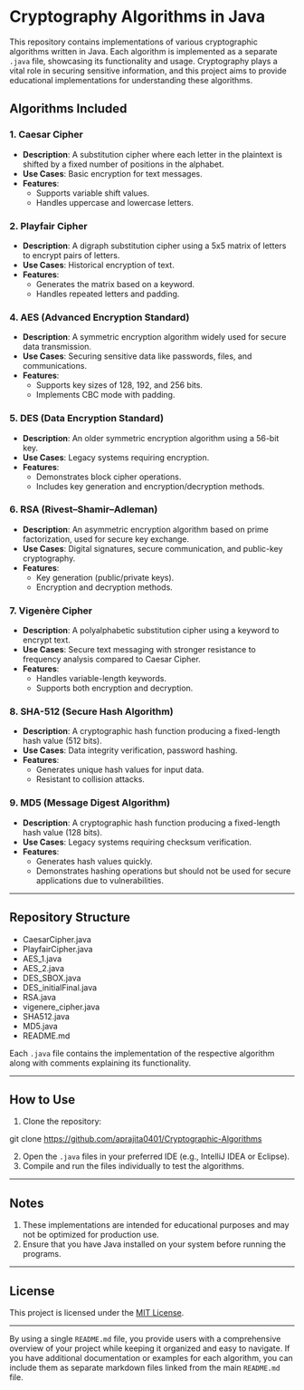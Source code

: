 # Cryptography Algorithms in Java

This repository contains implementations of various cryptographic algorithms written in Java. Each algorithm is implemented as a separate `.java` file, showcasing its functionality and usage. Cryptography plays a vital role in securing sensitive information, and this project aims to provide educational implementations for understanding these algorithms.

## Algorithms Included

### 1. Caesar Cipher
- **Description**: A substitution cipher where each letter in the plaintext is shifted by a fixed number of positions in the alphabet.
- **Use Cases**: Basic encryption for text messages.
- **Features**:
  - Supports variable shift values.
  - Handles uppercase and lowercase letters.

### 2. Playfair Cipher
- **Description**: A digraph substitution cipher using a 5x5 matrix of letters to encrypt pairs of letters.
- **Use Cases**: Historical encryption of text.
- **Features**:
  - Generates the matrix based on a keyword.
  - Handles repeated letters and padding.

### 4. AES (Advanced Encryption Standard)
- **Description**: A symmetric encryption algorithm widely used for secure data transmission.
- **Use Cases**: Securing sensitive data like passwords, files, and communications.
- **Features**:
  - Supports key sizes of 128, 192, and 256 bits.
  - Implements CBC mode with padding.

### 5. DES (Data Encryption Standard)
- **Description**: An older symmetric encryption algorithm using a 56-bit key.
- **Use Cases**: Legacy systems requiring encryption.
- **Features**:
  - Demonstrates block cipher operations.
  - Includes key generation and encryption/decryption methods.

### 6. RSA (Rivest–Shamir–Adleman)
- **Description**: An asymmetric encryption algorithm based on prime factorization, used for secure key exchange.
- **Use Cases**: Digital signatures, secure communication, and public-key cryptography.
- **Features**:
  - Key generation (public/private keys).
  - Encryption and decryption methods.

### 7. Vigenère Cipher
- **Description**: A polyalphabetic substitution cipher using a keyword to encrypt text.
- **Use Cases**: Secure text messaging with stronger resistance to frequency analysis compared to Caesar Cipher.
- **Features**:
  - Handles variable-length keywords.
  - Supports both encryption and decryption.

### 8. SHA-512 (Secure Hash Algorithm)
- **Description**: A cryptographic hash function producing a fixed-length hash value (512 bits).
- **Use Cases**: Data integrity verification, password hashing.
- **Features**:
  - Generates unique hash values for input data.
  - Resistant to collision attacks.

### 9. MD5 (Message Digest Algorithm)
- **Description**: A cryptographic hash function producing a fixed-length hash value (128 bits).
- **Use Cases**: Legacy systems requiring checksum verification.
- **Features**:
  - Generates hash values quickly.
  - Demonstrates hashing operations but should not be used for secure applications due to vulnerabilities.

---

## Repository Structure

- CaesarCipher.java
- PlayfairCipher.java
- AES_1.java
- AES_2.java
- DES_SBOX.java
- DES_initialFinal.java
- RSA.java
- vigenere_cipher.java
- SHA512.java
- MD5.java
- README.md


Each `.java` file contains the implementation of the respective algorithm along with comments explaining its functionality.

---

## How to Use

1. Clone the repository:

git clone https://github.com/aprajita0401/Cryptographic-Algorithms

2. Open the `.java` files in your preferred IDE (e.g., IntelliJ IDEA or Eclipse).
3. Compile and run the files individually to test the algorithms.

---

## Notes

1. These implementations are intended for educational purposes and may not be optimized for production use.
2. Ensure that you have Java installed on your system before running the programs.

---

## License

This project is licensed under the [MIT License](LICENSE).

---

By using a single `README.md` file, you provide users with a comprehensive overview of your project while keeping it organized and easy to navigate. If you have additional documentation or examples for each algorithm, you can include them as separate markdown files linked from the main `README.md` file.




